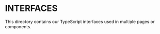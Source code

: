 # INTERFACES

This directory contains our TypeScript interfaces used in multiple pages or components.
